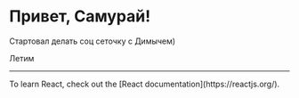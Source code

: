 # Привет, Самурай! 

Стартовал делать соц сеточку с Димычем)

Летим 
<hr>
To learn React, check out the [React documentation](https://reactjs.org/).
